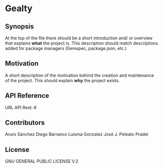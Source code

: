 # Gealty

## Synopsis

At the top of the file there should be a short introduction and/ or overview that explains **what** the project is. This description should match descriptions added for package managers (Gemspec, package.json, etc.)

## Motivation

A short description of the motivation behind the creation and maintenance of the project. This should explain **why** the project exists.

## API Reference

URL API Rest: #

## Contributors

Aruro Sánchez
Diego Barranco
Luisma Gonzalez
José J. Peleato Pradel

## License

GNU GENERAL PUBLIC LICENSE V.2